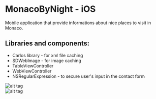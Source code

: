 <h1> MonacoByNight - iOS 
</h1>
<p>Mobile application that provide informations about nice places to visit in Monaco. </p> 

<h2>Libraries and components:</h2>

<ul>
<li>Carlos library - for xml file caching</li>
<li>SDWebImage - for image caching</li>
<li>TableViewController</li>
<li>WebViewController</li>
<li>NSRegularExpression - to secure user's input in the contact form </li>
</ul>

![alt tag](https://github.com/sofianeOuafir/iOSSwiftUniProject4/blob/master/iosProjectUni4-home.png?raw=true)
</br>
![alt tag](https://github.com/sofianeOuafir/iOSSwiftUniProject4/blob/master/iosProjectUni4-form.png?raw=true)



